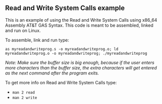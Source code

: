## Read and Write System Calls example ##

This is an example of using the Read and Write System Calls using x86_64 Assembly AT&T GAS Syntax. This code is meant to be assembled, linked and run on Linux.

To assemble, link and run type:

`as myreadandwriteprog.s -o myreadandwriteprog.o; ld myreadandwriteprog.o -o myreadandwriteprog; ./myreadandwriteprog`

_Note: Make sure the buffer size is big enough, because if the user enters more characters than the buffer size, 
the extra characters will get entered as the next command after the program exits._

To get more info on Read and Write System Calls type:
* `man 2 read`
* `man 2 write`
